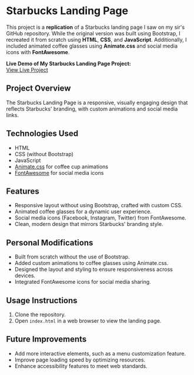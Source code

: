 # Starbucks Landing Page

This project is a **replication** of a Starbucks landing page I saw on my sir's GitHub repository. While the original version was built using Bootstrap, I recreated it from scratch using **HTML**, **CSS**, and **JavaScript**. Additionally, I included animated coffee glasses using **Animate.css** and social media icons with **FontAwesome**.

**Live Demo of My Starbucks Landing Page Project:**  
[View Live Project](https://ashish-html-css-js-2.netlify.app/)

## Project Overview
The Starbucks Landing Page is a responsive, visually engaging design that reflects Starbucks' branding, with custom animations and social media links.

## Technologies Used
- HTML
- CSS (without Bootstrap)
- JavaScript
- [Animate.css](https://animate.style/) for coffee cup animations
- [FontAwesome](https://fontawesome.com/) for social media icons

## Features
- Responsive layout without using Bootstrap, crafted with custom CSS.
- Animated coffee glasses for a dynamic user experience.
- Social media icons (Facebook, Instagram, Twitter) from FontAwesome.
- Clean, modern design that mirrors Starbucks' branding style.

## Personal Modifications
- Built from scratch without the use of Bootstrap.
- Added custom animations to coffee glasses using Animate.css.
- Designed the layout and styling to ensure responsiveness across devices.
- Integrated FontAwesome icons for social media sharing.

## Usage Instructions
1. Clone the repository.
2. Open `index.html` in a web browser to view the landing page.

## Future Improvements
- Add more interactive elements, such as a menu customization feature.
- Improve page loading speed by optimizing resources.
- Enhance accessibility features to meet web standards.

